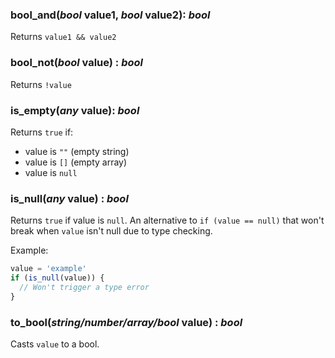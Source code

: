 ### bool_and(***bool*** value1, ***bool*** value2): ***bool***

Returns `value1 && value2`

### bool_not(***bool*** value) : ***bool***

Returns `!value`

### is_empty(***any*** value): ***bool***

Returns `true` if:

* value is `""` (empty string)
* value is `[]` (empty array)
* value is `null`

### is_null(***any*** value) : ***bool***

Returns `true` if value is `null`. An alternative to `if (value == null)` that won't break when `value` isn't null due to type checking.

Example:

```javascript
value = 'example'
if (is_null(value)) {
  // Won't trigger a type error
}
```

### to_bool(***string/number/array/bool*** value) : ***bool***

Casts `value` to a bool.